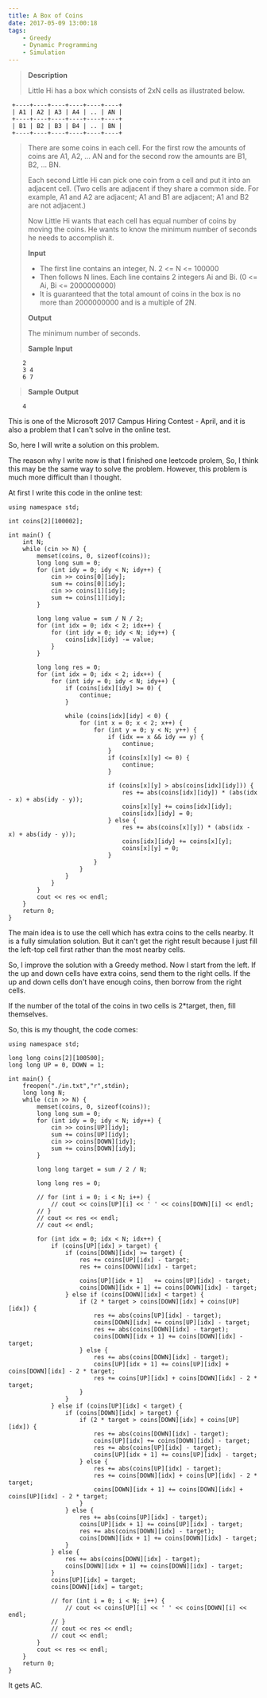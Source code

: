 ```yaml
---
title: A Box of Coins
date: 2017-05-09 13:00:18
tags:
    - Greedy
    - Dynamic Programming
    - Simulation
---
```


> **Description**
>
> Little Hi has a box which consists of 2xN cells as illustrated below.
```
 +----+----+----+----+----+----+
 | A1 | A2 | A3 | A4 | .. | AN |
 +----+----+----+----+----+----+
 | B1 | B2 | B3 | B4 | .. | BN |
 +----+----+----+----+----+----+
```
> There are some coins in each cell. For the first row the amounts of coins are A1, A2, ... AN and for the second row the amounts are B1, B2, ... BN.
>
> Each second Little Hi can pick one coin from a cell and put it into an adjacent cell. (Two cells are adjacent if they share a common side. For example, A1 and A2 are adjacent; A1 and B1 are adjacent; A1 and B2 are not adjacent.)
>
> Now Little Hi wants that each cell has equal number of coins by moving the coins. He wants to know the minimum number of seconds he needs to accomplish it.
>
> **Input**
>
> + The first line contains an integer, N. 2 <= N <= 100000
> + Then follows N lines. Each line contains 2 integers Ai and Bi. (0 <= Ai, Bi <= 2000000000)
> + It is guaranteed that the total amount of coins in the box is no more than 2000000000 and is a multiple of 2N.
>
> **Output**
>
> The minimum number of seconds.
>
> **Sample Input**
```
    2
    3 4
    6 7
```
> **Sample Output**
```
    4
```
<!--more-->

This is one of the Microsoft 2017 Campus Hiring Contest - April, and it is also a problem that I can't solve in the online test.

So, here I will write a solution on this problem.

The reason why I write now is that I finished one leetcode prolem, So, I think this may be the same way to solve the problem. However, this problem is much more difficult than I thought.

At first I write this code in the online test:

```
using namespace std;

int coins[2][100002];

int main() {
    int N;
    while (cin >> N) {
        memset(coins, 0, sizeof(coins));
        long long sum = 0;
        for (int idy = 0; idy < N; idy++) {
            cin >> coins[0][idy];
            sum += coins[0][idy];
            cin >> coins[1][idy];
            sum += coins[1][idy];
        }

        long long value = sum / N / 2;
        for (int idx = 0; idx < 2; idx++) {
            for (int idy = 0; idy < N; idy++) {
                coins[idx][idy] -= value;
            }
        }

        long long res = 0;
        for (int idx = 0; idx < 2; idx++) {
            for (int idy = 0; idy < N; idy++) {
                if (coins[idx][idy] >= 0) {
                    continue;
                }

                while (coins[idx][idy] < 0) {
                    for (int x = 0; x < 2; x++) {
                        for (int y = 0; y < N; y++) {
                            if (idx == x && idy == y) {
                                continue;
                            }
                            if (coins[x][y] <= 0) {
                                continue;
                            }

                            if (coins[x][y] > abs(coins[idx][idy])) {
                                res += abs(coins[idx][idy]) * (abs(idx - x) + abs(idy - y));
                                coins[x][y] += coins[idx][idy];
                                coins[idx][idy] = 0;
                            } else {
                                res += abs(coins[x][y]) * (abs(idx - x) + abs(idy - y));
                                coins[idx][idy] += coins[x][y];
                                coins[x][y] = 0;
                            }
                        }
                    }
                }
            }
        }
        cout << res << endl;
    }
    return 0;
}
```

The main idea is to use the cell which has extra coins to the cells nearby. It is a fully simulation solution. But it can't get the right result because I just fill the left-top cell first rather than the most nearby cells.

So, I improve the solution with a Greedy method. Now I start from the left. If the up and down cells have extra coins, send them to the right cells. If the up and down cells don't have enough coins, then borrow from the right cells.

If the number of the total of the coins in two cells is 2*target, then, fill themselves.

So, this is my thought, the code comes:

```
using namespace std;

long long coins[2][100500];
long long UP = 0, DOWN = 1;

int main() {
    freopen("./in.txt","r",stdin);
    long long N;
    while (cin >> N) {
        memset(coins, 0, sizeof(coins));
        long long sum = 0;
        for (int idy = 0; idy < N; idy++) {
            cin >> coins[UP][idy];
            sum += coins[UP][idy];
            cin >> coins[DOWN][idy];
            sum += coins[DOWN][idy];
        }

        long long target = sum / 2 / N;

        long long res = 0;

        // for (int i = 0; i < N; i++) {
            // cout << coins[UP][i] << ' ' << coins[DOWN][i] << endl;
        // }
        // cout << res << endl;
        // cout << endl;

        for (int idx = 0; idx < N; idx++) {
            if (coins[UP][idx] > target) {
                if (coins[DOWN][idx] >= target) {
                    res += coins[UP][idx] - target;
                    res += coins[DOWN][idx] - target;

                    coins[UP][idx + 1]   += coins[UP][idx] - target;
                    coins[DOWN][idx + 1] += coins[DOWN][idx] - target;
                } else if (coins[DOWN][idx] < target) {
                    if (2 * target > coins[DOWN][idx] + coins[UP][idx]) {
                        res += abs(coins[UP][idx] - target);
                        coins[DOWN][idx] += coins[UP][idx] - target;
                        res += abs(coins[DOWN][idx] - target);
                        coins[DOWN][idx + 1] += coins[DOWN][idx] - target;
                    } else {
                        res += abs(coins[DOWN][idx] - target);
                        coins[UP][idx + 1] += coins[UP][idx] + coins[DOWN][idx] - 2 * target;
                        res += coins[UP][idx] + coins[DOWN][idx] - 2 * target;
                    }
                }
            } else if (coins[UP][idx] < target) {
                if (coins[DOWN][idx] > target) {
                    if (2 * target > coins[DOWN][idx] + coins[UP][idx]) {
                        res += abs(coins[DOWN][idx] - target);
                        coins[UP][idx] += coins[DOWN][idx] - target;
                        res += abs(coins[UP][idx] - target);
                        coins[UP][idx + 1] += coins[UP][idx] - target;
                    } else {
                        res += abs(coins[UP][idx] - target);
                        res += coins[DOWN][idx] + coins[UP][idx] - 2 * target;
                        coins[DOWN][idx + 1] += coins[DOWN][idx] + coins[UP][idx] - 2 * target;
                    }
                } else {
                    res += abs(coins[UP][idx] - target);
                    coins[UP][idx + 1] += coins[UP][idx] - target;
                    res += abs(coins[DOWN][idx] - target);
                    coins[DOWN][idx + 1] += coins[DOWN][idx] - target;
                }
            } else {
                res += abs(coins[DOWN][idx] - target);
                coins[DOWN][idx + 1] += coins[DOWN][idx] - target;
            }
            coins[UP][idx] = target;
            coins[DOWN][idx] = target;

            // for (int i = 0; i < N; i++) {
                // cout << coins[UP][i] << ' ' << coins[DOWN][i] << endl;
            // }
            // cout << res << endl;
            // cout << endl;
        }
        cout << res << endl;
    }
    return 0;
}
```

It gets AC.
